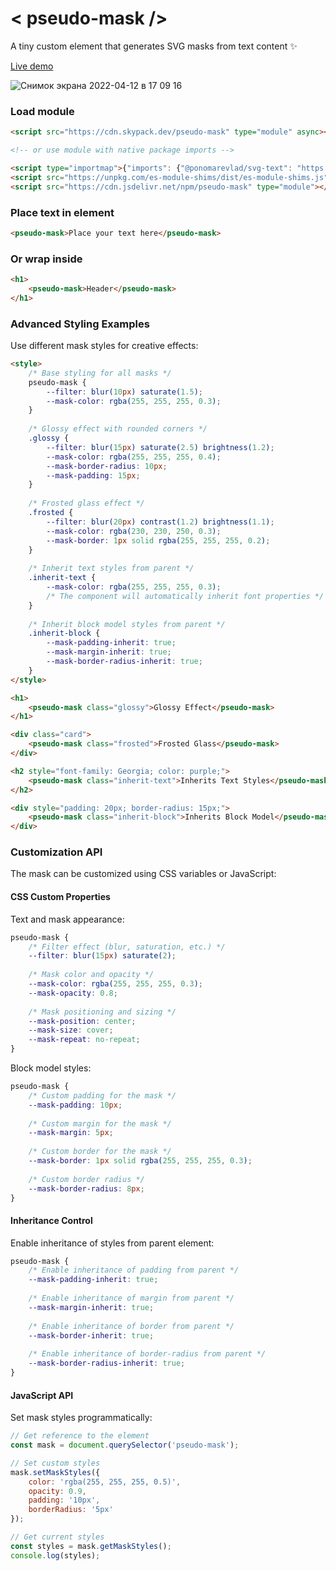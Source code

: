 # &#60; pseudo-mask /&#62;

A tiny custom element that generates SVG masks from text content ✨

[Live demo](https://pseudo-mask.ponomarevlad.ru)

![Снимок экрана 2022-04-12 в 17 09 16](https://user-images.githubusercontent.com/2877584/162960697-f3bacd3e-de4a-47f6-9b69-c82a2184bc4d.png)

### Load module

```html
<script src="https://cdn.skypack.dev/pseudo-mask" type="module" async></script>

<!-- or use module with native package imports -->

<script type="importmap">{"imports": {"@ponomarevlad/svg-text": "https://cdn.skypack.dev/@ponomarevlad/svg-text"}}</script>
<script src="https://unpkg.com/es-module-shims/dist/es-module-shims.js" async noshim></script>
<script src="https://cdn.jsdelivr.net/npm/pseudo-mask" type="module"></script>
```

### Place text in element

```html
<pseudo-mask>Place your text here</pseudo-mask>
```

### Or wrap inside

```html
<h1>
    <pseudo-mask>Header</pseudo-mask>
</h1>
```

### Advanced Styling Examples

Use different mask styles for creative effects:

```html
<style>
    /* Base styling for all masks */
    pseudo-mask {
        --filter: blur(10px) saturate(1.5);
        --mask-color: rgba(255, 255, 255, 0.3);
    }
    
    /* Glossy effect with rounded corners */
    .glossy {
        --filter: blur(15px) saturate(2.5) brightness(1.2);
        --mask-color: rgba(255, 255, 255, 0.4);
        --mask-border-radius: 10px;
        --mask-padding: 15px;
    }
    
    /* Frosted glass effect */
    .frosted {
        --filter: blur(20px) contrast(1.2) brightness(1.1);
        --mask-color: rgba(230, 230, 250, 0.3);
        --mask-border: 1px solid rgba(255, 255, 255, 0.2);
    }
    
    /* Inherit text styles from parent */
    .inherit-text {
        --mask-color: rgba(255, 255, 255, 0.3);
        /* The component will automatically inherit font properties */
    }
    
    /* Inherit block model styles from parent */
    .inherit-block {
        --mask-padding-inherit: true;
        --mask-margin-inherit: true;
        --mask-border-radius-inherit: true;
    }
</style>

<h1>
    <pseudo-mask class="glossy">Glossy Effect</pseudo-mask>
</h1>

<div class="card">
    <pseudo-mask class="frosted">Frosted Glass</pseudo-mask>
</div>

<h2 style="font-family: Georgia; color: purple;">
    <pseudo-mask class="inherit-text">Inherits Text Styles</pseudo-mask>
</h2>

<div style="padding: 20px; border-radius: 15px;">
    <pseudo-mask class="inherit-block">Inherits Block Model</pseudo-mask>
</div>
```

### Customization API

The mask can be customized using CSS variables or JavaScript:

#### CSS Custom Properties

Text and mask appearance:

```css
pseudo-mask {
    /* Filter effect (blur, saturation, etc.) */
    --filter: blur(15px) saturate(2);
    
    /* Mask color and opacity */
    --mask-color: rgba(255, 255, 255, 0.3);
    --mask-opacity: 0.8;
    
    /* Mask positioning and sizing */
    --mask-position: center;
    --mask-size: cover;
    --mask-repeat: no-repeat;
}
```

Block model styles:

```css
pseudo-mask {
    /* Custom padding for the mask */
    --mask-padding: 10px;
    
    /* Custom margin for the mask */
    --mask-margin: 5px;
    
    /* Custom border for the mask */
    --mask-border: 1px solid rgba(255, 255, 255, 0.3);
    
    /* Custom border radius */
    --mask-border-radius: 8px;
}
```

#### Inheritance Control

Enable inheritance of styles from parent element:

```css
pseudo-mask {
    /* Enable inheritance of padding from parent */
    --mask-padding-inherit: true;
    
    /* Enable inheritance of margin from parent */
    --mask-margin-inherit: true;
    
    /* Enable inheritance of border from parent */
    --mask-border-inherit: true;
    
    /* Enable inheritance of border-radius from parent */
    --mask-border-radius-inherit: true;
}
```

#### JavaScript API

Set mask styles programmatically:

```javascript
// Get reference to the element
const mask = document.querySelector('pseudo-mask');

// Set custom styles
mask.setMaskStyles({
    color: 'rgba(255, 255, 255, 0.5)',
    opacity: 0.9,
    padding: '10px',
    borderRadius: '5px'
});

// Get current styles
const styles = mask.getMaskStyles();
console.log(styles);
```
